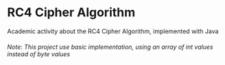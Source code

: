 # RC4 Cipher Algorithm
Academic activity about the RC4 Cipher Algorithm, implemented with Java

###### Note: This project use basic implementation, using an array of *int* values instead of *byte* values
